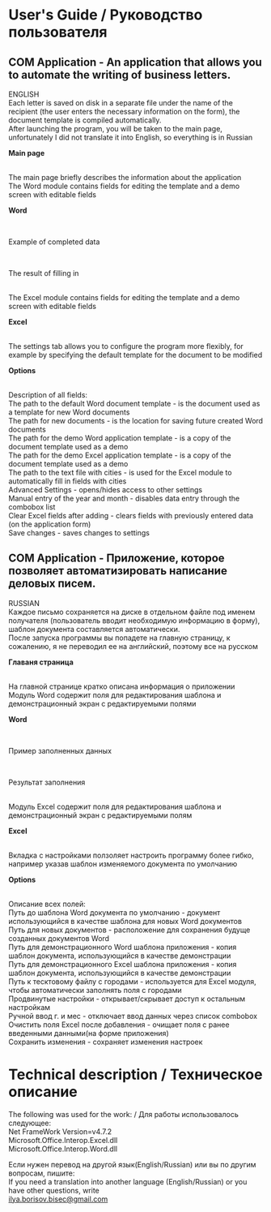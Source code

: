 <h1>User's Guide / Руководство пользователя</h1>
<h2>COM Application - An application that allows you to automate the writing of business letters.</h2>
<a>ENGLISH</a><br>
<a>Each letter is saved on disk in a separate file under the name of the recipient (the user enters the necessary information on the form), the document template is compiled automatically.</a><br>
<a>After launching the program, you will be taken to the main page, unfortunately I did not translate it into English, so everything is in Russian</a><br>
<p><b>Main page</b></p><a href="https://github.com/Sadochok-BISEC/VisualCLibSolutions/blob/main/img_desc/com_1.PNG"></a><br>
<a>The main page briefly describes the information about the application</a><br>
<a>The Word module contains fields for editing the template and a demo screen with editable fields</a><br>
<p><b>Word</b></p><a href="https://github.com/Sadochok-BISEC/VisualCLibSolutions/blob/main/img_desc/com_2.PNG"></a><br>
<p>Example of completed data</p><a href="https://github.com/Sadochok-BISEC/VisualCLibSolutions/blob/main/img_desc/com_5.PNG"></a><br>
<p>The result of filling in</p><a href="https://github.com/Sadochok-BISEC/VisualCLibSolutions/blob/main/img_desc/com_6.PNG"></a><br>
<a>The Excel module contains fields for editing the template and a demo screen with editable fields</a><br>
<p><b>Excel</b></p><a href="https://github.com/Sadochok-BISEC/VisualCLibSolutions/blob/main/img_desc/com_7.PNG"></a><br>
<a>The settings tab allows you to configure the program more flexibly, for example by specifying the default template for the document to be modified</a><br>
<p><b>Options</b></p><a href="https://github.com/Sadochok-BISEC/VisualCLibSolutions/blob/main/img_desc/com_4.PNG"></a><br>
<a>Description of all fields: </a><br>
<a>The path to the default Word document template - is the document used as a template for new Word documents</a><br>
<a>The path for new documents - is the location for saving future created Word documents</a><br>
<a>The path for the demo Word application template - is a copy of the document template used as a demo</a><br>
<a>The path for the demo Excel application template - is a copy of the document template used as a demo</a><br>
<a>The path to the text file with cities - is used for the Excel module to automatically fill in fields with cities</a><br>
<a>Advanced Settings - opens/hides access to other settings</a><br>
<a>Manual entry of the year and month - disables data entry through the combobox list</a><br>
<a>Clear Excel fields after adding - clears fields with previously entered data (on the application form)</a><br>
<a>Save changes - saves changes to settings</a><br>

<h2>COM Application - Приложение, которое позволяет автоматизировать написание деловых писем.</h2>
<a>RUSSIAN</a><br>
<a>Каждое письмо сохраняется на диске в отдельном файле под именем получателя (пользователь вводит необходимую информацию в форму), шаблон документа составляется автоматически.</a><br>
<a>После запуска программы вы попадете на главную страницу, к сожалению, я не переводил ее на английский, поэтому все на русском</a><br>
<p><b>Главаня страница</b></p><a href="https://github.com/Sadochok-BISEC/VisualCLibSolutions/blob/main/img_desc/com_1.PNG"></a><br>
<a>На главной странице кратко описана информация о приложении</a><br>
<a>Модуль Word содержит поля для редактирования шаблона и демонстрационный экран с редактируемыми полями</a><br>
<p><b>Word</b></p><a href="https://github.com/Sadochok-BISEC/VisualCLibSolutions/blob/main/img_desc/com_2.PNG"></a><br>
<p>Пример заполненных данных</p><a href="https://github.com/Sadochok-BISEC/VisualCLibSolutions/blob/main/img_desc/com_5.PNG"></a><br>
<p>Результат заполнения</p><a href="https://github.com/Sadochok-BISEC/VisualCLibSolutions/blob/main/img_desc/com_6.PNG"></a><br>
<a>Модуль Excel содержит поля для редактирования шаблона и демонстрационный экран с редактируемыми полям</a><br>
<p><b>Excel</b></p><a href="https://github.com/Sadochok-BISEC/VisualCLibSolutions/blob/main/img_desc/com_7.PNG"></a><br>
<a>Вкладка с настройками ползоляет настроить программу более гибко, например указав шаблон изменяемого документа по умолчанию</a><br>
<p><b>Options</b></p><a href="https://github.com/Sadochok-BISEC/VisualCLibSolutions/blob/main/img_desc/com_4.PNG"></a><br>
<a>Описание всех полей: </a><br>
<a>Путь до шаблона Word документа по умолчанию - документ использующийся в качестве шаблона для новых Word документов</a><br>
<a>Путь для новых документов - расположение для сохранения будуще созданных документов Word</a><br>
<a>Путь для демонстрационного Word шаблона приложения - копия шаблон документа, использующийся в качестве демонстрации</a><br>
<a>Путь для демонстрационного Excel шаблона приложения - копия шаблон документа, использующийся в качестве демонстрации</a><br>
<a>Путь к тесктовому файлу с городами - используется для Excel модуля, чтобы автоматически заполнять поля с городами</a><br>
<a>Продвинутые настройки - открывает/скрывает доступ к остальным настройкам</a><br>
<a>Ручной ввод г. и мес - отключает ввод данных через список combobox</a><br>
<a>Очистить поля Excel после добавления - очищает поля с ранее введенными данными(на форме приложения)</a><br>
<a>Сохранить изменения - сохраняет изменения настроек</a>

<h1>Technical description / Техническое описание</h1>
<a>The following was used for the work: / Для работы использовалось следующее:</a><br>
<a>Net FrameWork Version=v4.7.2</a><br>
<a>Microsoft.Office.Interop.Excel.dll</a><br>
<a>Microsoft.Office.Interop.Word.dll</a><br>

<a>Если нужен перевод на другой язык(English/Russian) или вы по другим вопросам, пишите:</a><br>
<a>If you need a translation into another language (English/Russian) or you have other questions, write</a><br>
<a>ilya.borisov.bisec@gmail.com</a>


